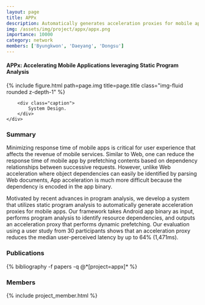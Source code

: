 ```yaml
---
layout: page
title: APPx
description: Automatically generates acceleration proxies for mobile apps
img: /assets/img/project/appx/appx.png
importance: 10000
category: network
members: ['Byungkwon', 'Daeyang', 'Dongsu']
---
```

<h4>APPx: Accelerating Mobile Applications leveraging Static Program Analysis</h4>

<div class="row justify-content-sm-center">
    <div class="col-md mt-3 col-md-6">
        {% include figure.html path=page.img title=page.title class="img-fluid rounded z-depth-1" %}
        
        <div class="caption">
            System Design.
        </div>
    </div>
</div>

<h3>Summary</h3>
Minimizing response time of mobile apps is critical for user experience that affects the revenue of mobile services. Similar to Web, one can reduce the response time of mobile app by prefetching contents based on dependency relationships between successive requests. However, unlike Web acceleration where object dependencies can easily be identified by parsing Web documents, App acceleration is much more difficult because the dependency is encoded in the app binary.

Motivated by recent advances in program analysis, we develop a system that utilizes static program analysis to automatically generate acceleration proxies for mobile apps. Our framework takes Android app binary as input, performs program analysis to identify resource dependencies, and outputs an acceleration proxy that performs dynamic prefetching. Our evaluation using a user study from 30 participants shows that an acceleration proxy reduces the median user-perceived latency by up to 64% (1,471ms).

<h3>Publications</h3>
<div class="publications">
{% bibliography -f papers -q @*[project=appx]* %}
</div>

<h3>Members</h3>
{% include project_member.html %}
